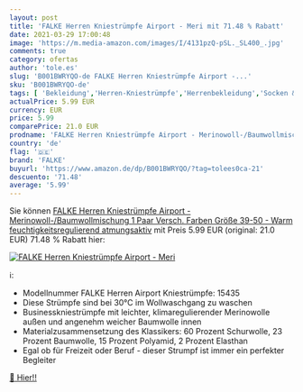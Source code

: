 ```yaml
---
layout: post
title: 'FALKE Herren Kniestrümpfe Airport - Meri mit 71.48 % Rabatt'
date: 2021-03-29 17:00:48
image: 'https://m.media-amazon.com/images/I/4131pzQ-pSL._SL400_.jpg'
comments: true
category: ofertas
author: 'tole.es'
slug: 'B001BWRYQO-de FALKE Herren Kniestrümpfe Airport -...'
sku: 'B001BWRYQO-de'
tags: [ 'Bekleidung','Herren-Kniestrümpfe','Herrenbekleidung','Socken & Strümpfe für Herren','falke', ]
actualPrice: 5.99 EUR
currency: EUR
price: 5.99
comparePrice: 21.0 EUR
prodname: 'FALKE Herren Kniestrümpfe Airport - Merinowoll-/Baumwollmischung  1 Paar  Versch. Farben  Größe 39-50 - Warm  feuchtigkeitsregulierend  atmungsaktiv'
country: 'de'
flag: '🇩🇪'
brand: 'FALKE'
buyurl: 'https://www.amazon.de/dp/B001BWRYQO/?tag=tolees0ca-21'
descuento: '71.48'
average: '5.99'
---
```


Sie können [FALKE Herren Kniestrümpfe Airport - Merinowoll-/Baumwollmischung  1 Paar  Versch. Farben  Größe 39-50 - Warm  feuchtigkeitsregulierend  atmungsaktiv](https://www.amazon.de/dp/B001BWRYQO/?tag=tolees0ca-21) mit Preis 5.99 EUR (original: 21.0 EUR) 71.48 % Rabatt hier:

[![FALKE Herren Kniestrümpfe Airport - Meri](https://m.media-amazon.com/images/I/4131pzQ-pSL._SL400_.jpg)](https://www.amazon.de/dp/B001BWRYQO/?tag=tolees0ca-21)

ℹ️:

- Modellnummer FALKE Herren Airport Kniestrümpfe: 15435
- Diese Strümpfe sind bei 30°C im Wollwaschgang zu waschen
- Businesskniestrümpfe mit leichter, klimaregulierender Merinowolle außen und angenehm weicher Baumwolle innen
- Materialzusammensetzung des Klassikers: 60 Prozent Schurwolle, 23 Prozent Baumwolle, 15 Prozent Polyamid, 2 Prozent Elasthan
- Egal ob für Freizeit oder Beruf - dieser Strumpf ist immer ein perfekter Begleiter

[🛒 Hier!!](https://www.amazon.de/dp/B001BWRYQO/?tag=tolees0ca-21)
